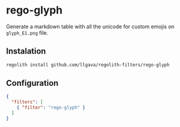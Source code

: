 # rego-glyph
Generate a markdown table with all the unicode for custom emojis on `glyph_E1.png` file.

## Instalation
```sh
regolith install github.com/llgava/regolith-filters/rego-glyph
```

## Configuration
```json
{
  "filters": [
    { "filter": "rego-glyph" }
  ]
}
```
